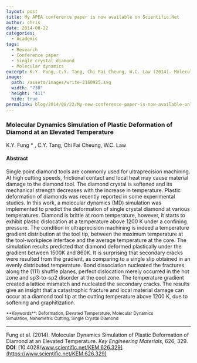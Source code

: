 ```yaml
---
layout: post
title: My APEA conference paper is now available on Scientific.Net
author: chris
date: 2014-08-22
categories:
  - Academic
tags:
  - Research
  - Conference paper
  - Single crystal diamond
  - Molecular dynamics
excerpt: K.Y. Fung, C.Y. Tang, Chi Fai Cheung, W.C. Law (2014). Molecular Dynamics Simulation of Plastic Deformation of Diamond at an Elevated Temperature.  Key Engineering Materials, 626, 329. doi:10.4028/www.scientific.net/KEM.626.329
image:
  path: /assets/images/write-2160925.svg
  width: "730"
  height: "411"
  hide: true
permalink: blog/2014/08/22/My-new-conference-paper-is-now-available-online/
---
```


### Molecular Dynamics Simulation of Plastic Deformation of Diamond at an Elevated Temperature

K.Y. Fung * , C.Y. Tang, Chi Fai Cheung, W.C. Law

<!--more-->

#### Abstract

Single point diamond tools are commonly used for ultraprecision machining. At high cutting speeds, frictional contact and local heat may cause material damage to the diamond tool. The diamond crystal is softened and its mechanical strength decreases with the increase in temperature. Plastic deformation of diamonds was recently reported in some experimental studies. In this work, a molecular dynamics (MD) simulation was implemented to predict the deformation of single crystal diamond at various temperatures. Diamond is brittle at room temperature, however, it starts to exhibit plastic dislocation at a temperature above 1200 K under a confining pressure. The condition in ultraprecision machining is indeed a temperature gradient distribution at the tool tip, between the maximum temperature at the tool-workpiece interface and the average temperature at the core. The simulation results predicted that diamond deformed plastically under the gradient between 1500K and 860K. It is surprising that secondary cracks were resulted from the gradient, as comparing to a single slip obtained in an evenly distributed temperature. Bond dissociation nucleated the fractures along the (111) shuffle planes, perfect dislocation merely occurred in the hot zone and sp3-to-sp2 disorder at the cool zone. The temperature gradient created a lattice mismatch and nucleated the secondary cracks. The results give an insight that a catastrophic fracture and local material damage can occur at a diamond tool tip at the cutting temperature above 1200 K, due to softening and graphitization.

<small>
**Keywords**: Deformation, Elevated Temperature, Molecular Dynamics Simulation, Nanometric Cutting, Single Crystal Diamond
</small>

* * *
Fung et al. (2014). Molecular Dynamics Simulation of Plastic Deformation of Diamond at an Elevated Temperature. _Key Engineering Materials_, 626, 329.<br>
**DOI**: [10.4028/www.scientific.net/KEM.626.329](https://www.scientific.net/KEM.626.329)
